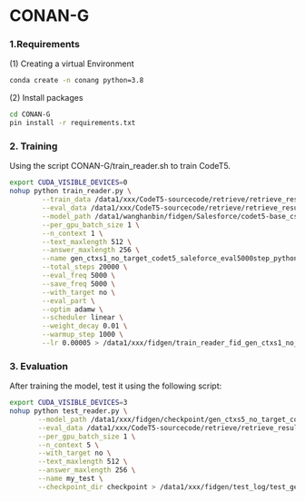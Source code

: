 # CONAN-G

### 1.Requirements

(1) Creating a virtual Environment

```bash
conda create -n conang python=3.8
```

(2) Install packages 

```sh
cd CONAN-G
pin install -r requirements.txt
```





### 2. Training

Using the script CONAN-G/train_reader.sh to train CodeT5.

```bash
export CUDA_VISIBLE_DEVICES=0
nohup python train_reader.py \
        --train_data /data1/xxx/CodeT5-sourcecode/retrieve/retrieve_result_gen/gen_python_csn_train_100.pkl \
        --eval_data /data1/xxx/CodeT5-sourcecode/retrieve/retrieve_result_gen/gen_python_csn_valid_100.pkl \
        --model_path /data1/wanghanbin/fidgen/Salesforce/codet5-base_csn_gen_python/ \
        --per_gpu_batch_size 1 \
        --n_context 1 \
        --text_maxlength 512 \
        --answer_maxlength 256 \
        --name gen_ctxs1_no_target_codet5_saleforce_eval5000step_python_v3_test \
        --total_steps 20000 \
        --eval_freq 5000 \
        --save_freq 5000 \
        --with_target no \
        --eval_part \
        --optim adamw \
        --scheduler linear \
        --weight_decay 0.01 \
        --warmup_step 1000 \
        --lr 0.00005 > /data1/xxx/fidgen/train_reader_fid_gen_ctxs1_no_target_codet5_saleforce_python_v3.log 2>&1 &
```



### 3. Evaluation

After training the model, test it using the following script:

```bash
export CUDA_VISIBLE_DEVICES=3
nohup python test_reader.py \
       --model_path /data1/xxx/fidgen/checkpoint/gen_ctxs5_no_target_codet5_saleforce_eval5000step_java_v2/checkpoint/step-200000/ \
       --eval_data /data1/xxx/CodeT5-sourcecode/retrieve/retrieve_result_gen/gen_java_csn_test_100.pkl \
       --per_gpu_batch_size 1 \
       --n_context 5 \
       --with_target no \
       --text_maxlength 512 \
       --answer_maxlength 256 \
       --name my_test \
       --checkpoint_dir checkpoint > /data1/xxx/fidgen/test_log/test_gen_ctxs5_no_target_codet5_java_200000.log 2>&1 &
```

